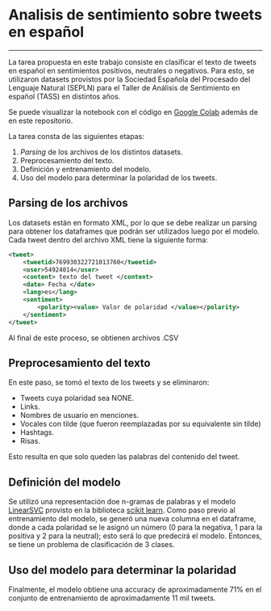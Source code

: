 # Analisis de sentimiento sobre tweets en español
---
La tarea propuesta en este trabajo consiste en clasificar el texto de tweets en español en sentimientos positivos, neutrales o negativos.
Para esto, se utilizaron datasets provistos por la Sociedad Española del Procesado del Lenguaje Natural (SEPLN) para el Taller de Análisis de Sentimiento en español (TASS) en distintos años.

Se puede visualizar la notebook con el código en [Google Colab](https://colab.research.google.com/drive/1ZakIBJE4-2_WsFBQPoU-H5MUpB085Hjz) además de en este repositorio.

La tarea consta de las siguientes etapas:

1. *Parsing* de los archivos de los distintos datasets.
2. Preprocesamiento del texto.
3. Definición y entrenamiento del modelo.
4. Uso del modelo para determinar la polaridad de los tweets.

## Parsing de los archivos
Los datasets están en formato XML, por lo que se debe realizar un parsing para obtener los dataframes que podrán ser utilizados luego por el modelo.
Cada tweet dentro del archivo XML tiene la siguiente forma:

```xml
<tweet>
	<tweetid>769930322721013760</tweetid>
	<user>54924014</user>
	<content> texto del tweet </content>
	<date> Fecha </date>
	<lang>es</lang>
	<sentiment>
		<polarity><value> Valor de polaridad </value></polarity>
	</sentiment>
</tweet>
```

Al final de este proceso, se obtienen archivos .CSV

## Preprocesamiento del texto
En este paso, se tomó el texto de los tweets y se eliminaron:

- Tweets cuya polaridad sea NONE.
- Links.
- Nombres de usuario en menciones.
- Vocales con tilde (que fueron reemplazadas por su equivalente sin tilde)
- Hashtags.
- Risas.

Esto resulta en que solo queden las palabras del contenido del tweet.

## Definición del modelo
Se utilizó una representación doe n-gramas de palabras y el modelo [LinearSVC](https://scikit-learn.org/stable/modules/svm.html#svm-classification) provisto en la biblioteca [scikit learn](https://scikit-learn.org/stable/).
Como paso previo al entrenamiento del modelo, se generó una nueva columna en el dataframe, donde a cada polaridad se le asignó un número (0 para la negativa, 1 para la positiva y 2 para la neutral); esto será lo que predecirá el modelo. Entonces, se tiene un problema de clasificación de 3 clases.

## Uso del modelo para determinar la polaridad

Finalmente, el modelo obtiene una accuracy de aproximadamente 71% en el conjunto de entrenamiento de aproximadamente 11 mil tweets.

